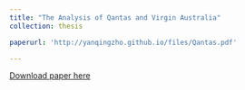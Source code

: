 ```yaml
---
title: "The Analysis of Qantas and Virgin Australia"
collection: thesis

paperurl: 'http://yanqingzho.github.io/files/Qantas.pdf'

---
```



[Download paper here](http://yanqingzho.github.io/files/Qantas.pdf)

